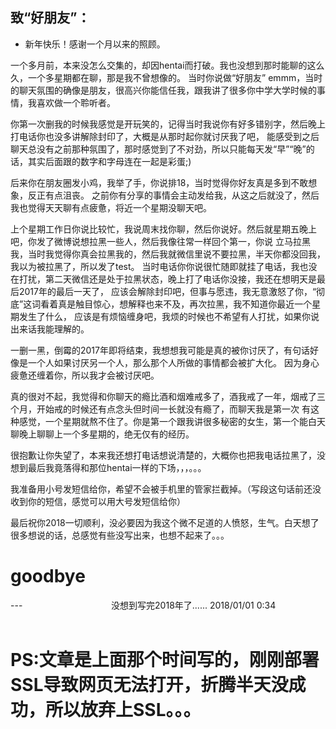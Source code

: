## 致“好朋友”：

- 新年快乐！感谢一个月以来的照顾。

一个多月前，本来没怎么交集的，却因hentai而打破。我也没想到那时能聊的这么久，一个多星期都在聊，那是我不曾想像的。
当时你说做“好朋友” emmm，当时的聊天氛围的确像是朋友，很高兴你能信任我，跟我讲了很多你中学大学时候的事情，我喜欢做一个聆听者。

你第一次删我的时候我感觉是开玩笑的，记得当时我说你有好多错别字，然后晚上打电话你也没多讲解除封印了，大概是从那时起你就讨厌我了吧，
能感受到之后聊天总没有之前那种氛围了，那时感觉到了不对劲，所以只能每天发“早”“晚”的话，其实后面跟的数字和字母连在一起是彩蛋;) 

后来你在朋友圈发小鸡，我举了手，你说排18，当时觉得你好友真是多到不敢想象，反正有点沮丧。
之前你有分享的事情会主动发给我，从这之后就没了，然后我也觉得天天聊有点疲惫，将近一个星期没聊天吧。

上个星期工作日你说比较忙，我说周末找你聊，然后你说好。然后就星期五晚上吧，你发了微博说想拉黑一些人，然后我像往常一样回个第一，你说
立马拉黑我，当时我觉得你真会拉黑我的，然后我就微信里说不要拉黑，半天你都没回我，我以为被拉黑了，所以发了test。
当时电话你你说很忙随即就挂了电话，我也没在打扰，第二天微信还是处于拉黑状态，晚上打了电话你没接，我还在想明天是最后2017年的最后一天了，
应该会解除封印吧，但事与愿违，我无意激怒了你，“彻底”这词看着真是触目惊心，想解释也来不及，再次拉黑，我不知道你最近一个星期发生了什么，
应该是有烦恼缠身吧，我烦的时候也不希望有人打扰，如果你说出来话我能理解的。

一删一黑，倒霉的2017年即将结束，我想想我可能是真的被你讨厌了，有句话好像是一个人如果讨厌另一个人，那么那个人所做的事情都会被扩大化。
因为身心疲惫还缠着你，所以我才会被讨厌吧。

真的很对不起，我觉得和你聊天的瘾比酒和烟难戒多了，酒我戒了一年，烟戒了三个月，开始戒的时候还有点念头但时间一长就没有瘾了，而聊天我是第一次
有这种感觉，一个星期就熬不住了。你是第一个跟我讲很多秘密的女生，第一个能白天聊晚上聊聊上一个多星期的，绝无仅有的经历。

很抱歉让你失望了，本来我还想打电话想说清楚的，大概你也把我电话拉黑了，没想到最后我竟落得和那位hentai一样的下场，，，。。。

我准备用小号发短信给你，希望不会被手机里的管家拦截掉。（写段这句话前还没收到你的短信，感觉可以用大号发短信给你）


最后祝你2018一切顺利，没必要因为我这个微不足道的人愤怒，生气。白天想了很多想说的话，总感觉有些没写出来，也想不起来了。。。
# goodbye
---                                   
没想到写完2018年了......                                                              2018/01/01 0:34
                                                                          
# PS:文章是上面那个时间写的，刚刚部署SSL导致网页无法打开，折腾半天没成功，所以放弃上SSL。。。                                                                    
